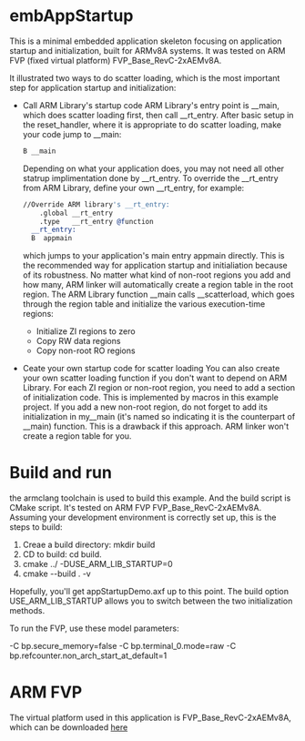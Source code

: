 # embAppStartup
This is a minimal embedded application skeleton focusing on application startup and initialization, built for ARMv8A systems. It was tested on ARM FVP (fixed virtual platform) FVP_Base_RevC-2xAEMv8A.

It illustrated two ways to do scatter loading, which is the most important step for application startup and initialization:
* Call ARM Library's startup code
  ARM Library's entry point is __main, which does scatter loading first, then call __rt_entry. After basic setup in the reset_handler, where it is appropriate to do scatter loading, make your code jump to __main:
  ```asm
  B __main
  ```
  Depending on what your application does, you may not need all other statrup implimentation done by __rt_entry. To override the __rt_entry from ARM Library, define your own __rt_entry, for example:
  ```asm
  //Override ARM library's __rt_entry:
      .global __rt_entry
      .type   __rt_entry @function
    __rt_entry:
    B  appmain
    ```
    which jumps to your application's main entry appmain directly.
    This is the recommended way for application startup and initialiation because of its robustness. No matter what kind of non-root regions you add and how many, ARM linker will automatically create a region table in the root region. The ARM Library function __main calls __scatterload, which goes through the region table and initialize the various execution-time regions:
    
    * Initialize ZI regions to zero
    * Copy RW data regions
    * Copy non-root RO regions

* Ceate your own startup code for scatter loading
  You can also create your own scatter loading function if you don't want to depend on ARM Library. For each ZI region or non-root region, you need to add a section of initialization code. This is implemented by macros in this example project. If you add a new non-root region, do not forget to add its initialization in my__main (it's named so indicating it is the counterpart of __main) function. This is a drawback if this approach. ARM linker won't create a region table for you. 
 
 # Build and run
 the armclang toolchain is used to build this example. And the build script is CMake script. It's tested on ARM FVP FVP_Base_RevC-2xAEMv8A. Assuming your development environment is correctly set up, this is the steps to build:
 1. Creae a build directory: mkdir build
 2. CD to build: cd build.
 3. cmake ../ -DUSE_ARM_LIB_STARTUP=0
 4. cmake --build . -v
 
 Hopefully, you'll get appStartupDemo.axf up to this point.
 The build option USE_ARM_LIB_STARTUP allows you to switch between the two initialization methods. 
 
 To run the FVP, use these model parameters:
 
 -C bp.secure_memory=false -C bp.terminal_0.mode=raw -C bp.refcounter.non_arch_start_at_default=1 
 
# ARM FVP
The virtual platform used in this application is FVP_Base_RevC-2xAEMv8A, which can be downloaded [here](https://developer.arm.com/tools-and-software/simulation-models/fixed-virtual-platforms)
